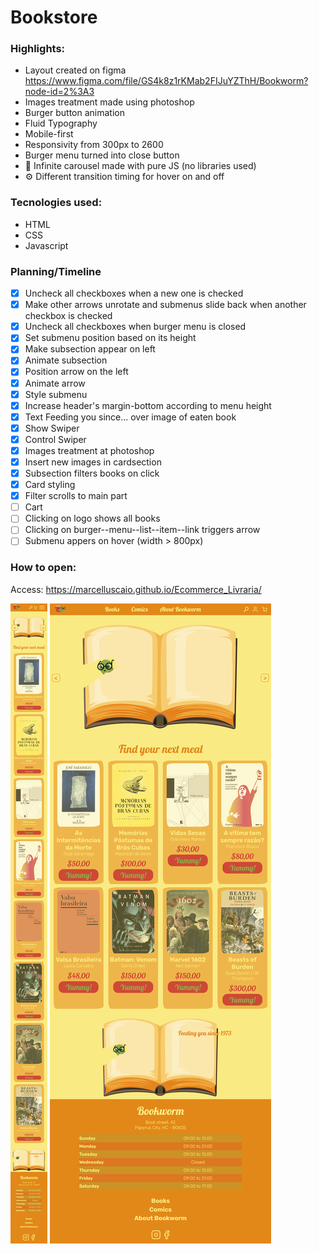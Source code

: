 # Bookstore

### Highlights:
* Layout created on figma https://www.figma.com/file/GS4k8z1rKMab2FIJuYZThH/Bookworm?node-id=2%3A3
* Images treatment made using photoshop
* Burger button animation
* Fluid Typography
* Mobile-first
* Responsivity from 300px to 2600
* Burger menu turned into close button
* :mage: Infinite carousel made with pure JS (no libraries used)
* :gear: Different transition timing for hover on and off


### Tecnologies used:

* HTML
* CSS
* Javascript


### Planning/Timeline

- [X] Uncheck all checkboxes when a new one is checked
- [X] Make other arrows unrotate and submenus slide back when another checkbox is checked 
- [X] Uncheck all checkboxes when burger menu is closed
- [X] Set submenu position based on its height
- [X] Make subsection appear on left
- [X] Animate subsection
- [X] Position arrow on the left
- [X] Animate arrow
- [X] Style submenu
- [X] Increase header's margin-bottom according to menu height
- [X] Text Feeding you since... over image of  eaten book
- [X] Show Swiper
- [X] Control Swiper
- [X] Images treatment at photoshop
- [X] Insert new images in cardsection
- [X] Subsection filters books on click
- [X] Card styling
- [X] Filter scrolls to main part
- [ ] Cart
- [ ] Clicking on logo shows all books
- [ ] Clicking on burger--menu--list--item--link triggers arrow
- [ ] Submenu appers on hover (width > 800px)

### How to open:

Access: https://marcelluscaio.github.io/Ecommerce_Livraria/

<img src="assets/images/mobile.png">
<img src="assets/images/desktop.png">